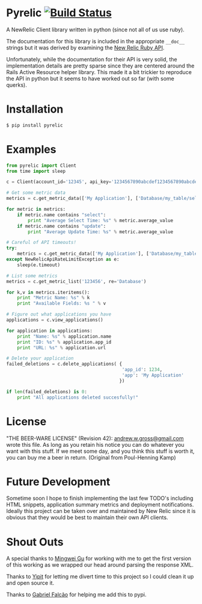 # Pyrelic [![Build Status](https://travis-ci.org/andrewgross/pyrelic.png)](https://travis-ci.org/andrewgross/pyrelic)


A NewRelic Client library written in python (since not all of us use ruby).

The documentation for this library is included in the appropriate `__doc__` strings but it was derived by examining the [New Relic Ruby API](https://github.com/newrelic/newrelic_api).

Unfortunately, while the documentation for their API is very solid, the implementation details are pretty sparse since they are centered around the Rails Active Resource helper library.  This made it a bit trickier to reproduce the API in python but it seems to have worked out so far (with some querks).

# Installation
```bash
$ pip install pyrelic
```
# Examples

```python
from pyrelic import Client
from time import sleep

c = Client(account_id='12345', api_key='1234567890abcdef1234567890abcdef')

# Get some metric data
metrics = c.get_metric_data(['My Application'], ['Database/my_table/select', 'Database/my_table/update'], ['average_value'], '2012-03-28T15:48:00Z', '2012-03-29T15:48:00Z')

for metric in metrics:
    if metric.name contains "select":
        print "Average Select Time: %s" % metric.average_value
    if metric.name contains "update":
        print "Average Update Time: %s" % metric.average_value

# Careful of API timeouts!
try:
    metrics = c.get_metric_data(['My Application'], ['Database/my_table/select', 'Database/my_table/update'], ['average_value'], '2012-03-28T15:48:00Z', '2012-03-29T15:48:00Z')
except NewRelicApiRateLimitException as e:
    sleep(e.timeout)

# List some metrics
metrics = c.get_metric_list('123456', re='Database')

for k,v in metrics.iteritems():
    print "Metric Name: %s" % k
    print "Available Fields: %s " % v

# Figure out what applications you have
applications = c.view_applications()

for application in applications:
    print "Name: %s" % application.name
    print "ID: %s" % application.app_id
    print "URL: %s" % application.url

# Delete your application
failed_deletions = c.delete_applications( {
                                           'app_id': 1234,
                                           'app': 'My Application'
                                          })

if len(failed_deletions) is 0:
    print "All applications deleted succesfully!"
```

# License

"THE BEER-WARE LICENSE" (Revision 42):
<andrew.w.gross@gmail.com> wrote this file. As long as you retain his notice you can do whatever you want with this stuff. If we meet some day, and you think this stuff is worth it, you can buy me a beer in return. (Original from Poul-Henning Kamp)

# Future Development

Sometime soon I hope to finish implementing the last few TODO's including HTML snippets, application summary metrics and deployment notifications.  Ideally this project can be taken over and maintained by New Relic since it is obvious that they would be best to maintain their own API clients.

# Shout Outs

A special thanks to [Mingwei Gu](https://github.com/Mingweigu) for working with me to get the first version of this working as we wrapped our head around parsing the response XML.

Thanks to [Yipit](https://github.com/Yipit) for letting me divert time to this project so I could clean it up and open source it.

Thanks to [Gabriel Falcão](https://github.com/gabrielfalcao) for helping me add this to pypi.
